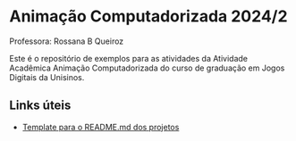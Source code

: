 # Animação Computadorizada 2024/2

Professora: Rossana B Queiroz

Este é o repositório de exemplos para as atividades da Atividade Acadêmica Animação Computadorizada do curso de graduação em Jogos Digitais da Unisinos.

## Links úteis
- [Template para o README.md dos projetos](TemplateREADME.md)
